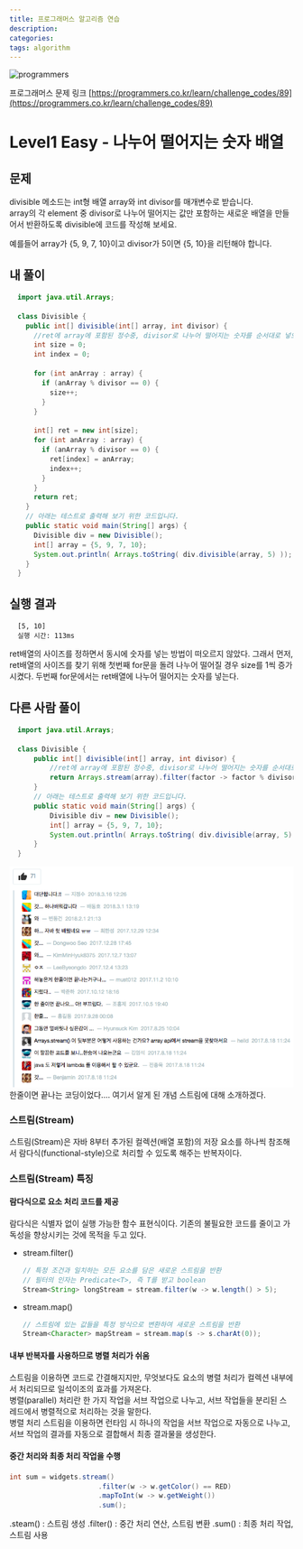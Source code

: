 ```yaml
---
title: 프로그래머스 알고리즘 연습
description: 
categories: 
tags: algorithm
---
```


![programmers](https://programmers.co.kr/assets/img-share-facebook-40d22fd487958cab7e6e554c4524144a1515029167293d382c0d6f762d433648.jpg)

프로그래머스 문제 링크 [https://programmers.co.kr/learn/challenge_codes/89](https://programmers.co.kr/learn/challenge_codes/89)

# Level1 Easy - 나누어 떨어지는 숫자 배열

## 문제

divisible 메소드는 int형 배열 array와 int divisor를 매개변수로 받습니다.  
array의 각 element 중 divisor로 나누어 떨어지는 값만 포함하는 새로운 배열을 만들어서 반환하도록 divisible에 코드를 작성해 보세요.  

예를들어 array가 {5, 9, 7, 10}이고 divisor가 5이면 {5, 10}을 리턴해야 합니다.  

## 내 풀이

```java
  import java.util.Arrays;

  class Divisible {
    public int[] divisible(int[] array, int divisor) {
      //ret에 array에 포함된 정수중, divisor로 나누어 떨어지는 숫자를 순서대로 넣으세요.
      int size = 0;
      int index = 0;

      for (int anArray : array) {
        if (anArray % divisor == 0) {
          size++;
        }
      }

      int[] ret = new int[size];
      for (int anArray : array) {
        if (anArray % divisor == 0) {
          ret[index] = anArray;
          index++;
        }
      }
      return ret;
    }
    // 아래는 테스트로 출력해 보기 위한 코드입니다.
    public static void main(String[] args) {
      Divisible div = new Divisible();
      int[] array = {5, 9, 7, 10};
      System.out.println( Arrays.toString( div.divisible(array, 5) ));
    }
  }
```

## 실행 결과

```text
  [5, 10]
  실행 시간: 113ms
```

ret배열의 사이즈를 정하면서 동시에 숫자를 넣는 방법이 떠오르지 않았다. 그래서 먼저, ret배열의 사이즈를 찾기 위해 첫번째 for문을 돌려 나누어 떨어질 경우 size를 1씩 증가시켰다. 두번째 for문에서는 ret배열에 나누어 떨어지는 숫자를 넣는다.

## 다른 사람 풀이

```java
  import java.util.Arrays;

  class Divisible {
      public int[] divisible(int[] array, int divisor) {
          //ret에 array에 포함된 정수중, divisor로 나누어 떨어지는 숫자를 순서대로 넣으세요.
          return Arrays.stream(array).filter(factor -> factor % divisor == 0).toArray();
      }
      // 아래는 테스트로 출력해 보기 위한 코드입니다.
      public static void main(String[] args) {
          Divisible div = new Divisible();
          int[] array = {5, 9, 7, 10};
          System.out.println( Arrays.toString( div.divisible(array, 5) ));
      }
  }
```

![댓글](/assets/images/programmers-comment.png)
한줄이면 끝나는 코딩이었다.... 여기서 알게 된 개념 스트림에 대해 소개하겠다.

### 스트림(Stream)

스트림(Stream)은 자바 8부터 추가된 컬렉션(배열 포함)의 저장 요소를 하나씩 참조해서 람다식(functional-style)으로 처리할 수 있도록 해주는 반복자이다.

### 스트림(Stream) 특징

#### 람다식으로 요소 처리 코드를 제공

람다식은 식별자 없이 실행 가능한 함수 표현식이다. 기존의 불필요한 코드를 줄이고 가독성을 향상시키는 것에 목적을 두고 있다.

* stream.filter()

  ```java
  // 특정 조건과 일치하는 모든 요소를 담은 새로운 스트림을 반환
  // 필터의 인자는 Predicate<T>, 즉 T를 받고 boolean
  Stream<String> longStream = stream.filter(w -> w.length() > 5);
  ```

* stream.map()

  ```java
  // 스트림에 있는 값들을 특정 방식으로 변환하여 새로운 스트림을 반환
  Stream<Character> mapStream = stream.map(s -> s.charAt(0));
  ```

#### 내부 반복자를 사용하므로 병렬 처리가 쉬움

스트림을 이용하면 코드로 간결해지지만, 무엇보다도 요소의 병렬 처리가 컬렉션 내부에서 처리되므로 일석이조의 효과를 가져온다.  
병렬(parallel) 처리란 한 가지 작업을 서브 작업으로 나누고, 서브 작업들을 분리된 스레드에서 병렬적으로 처리하는 것을 말한다.  
병렬 처리 스트림을 이용하면 런타임 시 하나의 작업을 서브 작업으로 자동으로 나누고, 서브 작업의 결과를 자동으로 결합해서 최종 결과물을 생성한다.  

#### 중간 처리와 최종 처리 작업을 수행

```java
int sum = widgets.stream()
                      .filter(w -> w.getColor() == RED)
                      .mapToInt(w -> w.getWeight())
                      .sum();
```

.steam() : 스트림 생성
.filter() : 중간 처리 연산, 스트림 변환
.sum() : 최종 처리 작업, 스트림 사용
